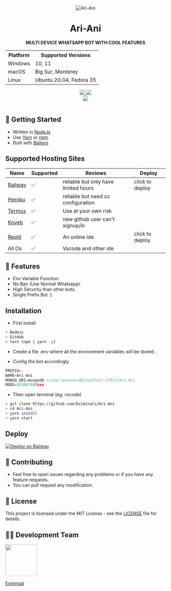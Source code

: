 

<div align="center">
    <img src="https://i.pinimg.com/564x/a1/83/38/a183388b010c4a47c828ecc20d27b79c.jpg" alt="Ari-Ani" />
</div>

<h1 align="center">Ari-Ani</h1>

<p align="center">
    <strong>MULTI DEVICE WHATSAPP BOT WITH COOL FEATURES</strong>
</p>

<table align="center">
    <tr>
        <th>Platform</th>
        <th>Supported Versions</th>
    </tr>
    <tr>
        <td>Windows</td>
        <td>10, 11</td>
    </tr>
    <tr>
        <td>macOS</td>
        <td>Big Sur, Monterey</td>
    </tr>
    <tr>
        <td>Linux</td>
        <td>Ubuntu 20.04, Fedora 35</td>
    </tr>
</table>

<p align="center">
  <a href="https://github.com/Eximinati/Ari-Ani/fork">
    <img src="https://img.shields.io/github/forks/Eximinati/Ari-Ani?label=Fork&style=social">
    
    
  <a href="https://github.com/Eximinati/Ari-Ani/stargazers">
    <img src="https://img.shields.io/github/stars/Eximinati/Ari-Ani?style=social">
  </a>

<br>

<a href="https://github.com/Eximinati/Ari-Ani">
    <img src="https://visitor-badge.glitch.me/badge?page_id=https://github.com/Eximinati/Ari-Ani.visitor-badge&left_text=Total%20People%20Visited">
  </a>
  <br><br>

## 🚀 Getting Started

- Written in [NodeJs](https://nodejs.org/)
- Use [Yarn](https://yarnpkg.com) or [npm](npmjs.com)
- Built with [Baileys](https://github.com/adiwajshing/Baileys)

## Supported Hosting Sites

| Name | Supported | Reviews | Deploy |
| -------- | -------- | -------- | -------- |
| <a href="https://railway.app/new/template/cusVAZ?referralCode=iTIHSx" target="_blank">Railway</a> | ✅ | reliable but only have limited hours | click to deploy |
| <a href="https://heroku.com" target="_blank">Heroku</a> | ✅ | reliable but need cc configuration |
| <a href="https://termux.com" target="_blank">Termux</a> | ✅ | Use at your own risk |
| <a href="https://www.koyeb.com" target="_blank">Koyeb</a> | ✅ | new github user can't signup/in |
| <a href="https://replit.com/new/github/Eximinati/Ari-Ani" target="_blank">Replit</a> | ✅ | An online ide | click to deploy |
| All Os | ✅ | Vscode and other ide |


## 🎯 Features

- Env Variable Function.
- No Ban (Use Normal Whatsapp).
- High Security than other bots.
- Single Prefix Bot :).

## Installation


- First install
```bash
> Nodejs
> GitHub 
> Yarn (npm i yarn -g)
```
- Create a file .env where all the environment variables will be stored .

- Config the bot accordingly.

```js
PREFIX=.
NAME=Ari-Ani
MONGO_URI=mongodb://user:password@localhost:27017/Ari-Ani
MODS=923087880xxx
```
- Then open terminal (eg; vscode)

```bash
> git clone https://github.com/Eximinati/Ari-Ani
> cd Ari-Ani
> yarn install  
> yarn start
```

## Deploy

[![Deploy on Railway](https://railway.app/button.svg)](https://railway.app/new/template/cusVAZ?referralCode=iTIHSx)


## 🤝 Contributing

+ Feel free to open issues regarding any problems or if you have any feature requests.
+ You can pull request any modification.

## 📜 License

This project is licensed under the MIT License - see the [LICENSE](LICENSE) file for details.

## 🧑‍💻 Development Team

<a href="https://github.com/pratyush4932"><img src="https://github.com/Eximinati.png?size=100" width="100" height="100"></a>

[Eximinati](https://github.com/Eximinati)
